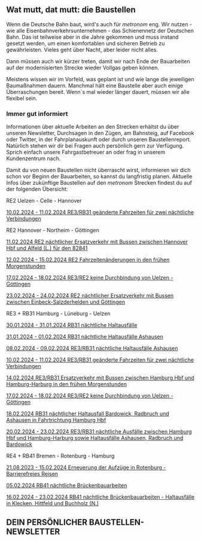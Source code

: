 Wat mutt, dat mutt: die Baustellen
----------

Wenn die Deutsche Bahn baut, wird's auch für *metronom* eng.
Wir nutzen - wie alle Eisenbahnverkehrsunternehmen - das Schienennetz der Deutschen Bahn. Das ist teilweise aber in die Jahre gekommen und muss instand gesetzt werden, um einen komfortablen und sicheren Betrieb zu gewährleisten. Vieles geht über Nacht, aber leider nicht alles.

Dann müssen auch wir kürzer treten, damit wir nach Ende der Bauarbeiten auf der modernisierten Strecke wieder Vollgas geben können.

Meistens wissen wir im Vorfeld, was geplant ist und wie lange die jeweiligen Baumaßnahmen dauern. Manchmal hält eine Baustelle aber auch einige Überraschungen bereit. Wenn´s mal wieder länger dauert, müssen wir alle flexibel sein.

### Immer gut informiert ###

Informationen über aktuelle Arbeiten an den Strecken erhältst du über unseren Newsletter, Durchsagen in den Zügen, am Bahnsteig, auf Facebook oder Twitter, in der Fahrplanauskunft oder durch unseren Baustellenreport. Natürlich stehen wir dir bei Fragen auch persönlich gern zur Verfügung. Sprich einfach unsere Fahrgastbetreuer an oder frag in unserem Kundenzentrum nach.

Damit du von neuen Baustellen nicht überrascht wirst, informieren wir dich schon vor Beginn der Bauarbeiten, so kannst du langfristig planen. Aktuelle Infos über zukünftige Baustellen auf den *metronom* Strecken findest du auf der folgenden Übersicht:

RE2 Uelzen - Celle - Hannover

[10.02.2024 - 11.02.2024 RE3/RB31 geänderte Fahrzeiten für zwei nächtliche Verbindungen](https://www.der-metronom.de/baustellen/re3-rb31-geaenderte-fahrzeiten-fuer-zwei-naechtliche-verbindungen/)

RE2 Hannover - Northeim - Göttingen

[11.02.2024 RE2 nächtlicher Ersatzverkehr mit Bussen zwischen Hannover Hbf und Alfeld (L.) für den 82841](https://www.der-metronom.de/baustellen/re2-naechtlicher-ersatzverkehr-mit-bussen-zwischen-hannover-hbf-und-alfeld-l-fuer-den-82841/)

[12.02.2024 - 15.02.2024 RE2 Fahrzeitenänderungen in den frühen Morgenstunden](https://www.der-metronom.de/baustellen/re2-fahrzeitenaenderungen-in-den-fruehen-morgenstunden/)

[17.02.2024 - 18.02.2024 RE3/RE2 keine Durchbindung von Uelzen - Göttingen](https://www.der-metronom.de/baustellen/re3-re2-keine-durchbindung-von-uelzen-goettingen/)

[23.02.2024 - 24.02.2024 RE2 nächtlicher Ersatzverkehr mit Bussen zwischen Einbeck-Salzderhelden und Göttingen](https://www.der-metronom.de/baustellen/re2-naechtlicher-ersatzverkehr-mit-bussen-zwischen-einbeck-salzderhelden-und-goettingen/)

RE3 + RB31 Hamburg - Lüneburg - Uelzen

[30.01.2024 - 31.01.2024 RB31 nächtliche Haltausfälle](https://www.der-metronom.de/baustellen/re3-rb31-naechtlicher-haltausfall/)

[31.01.2024 - 01.02.2024 RB31 nächtliche Haltausfälle Ashausen](https://www.der-metronom.de/baustellen/rb31-naechtliche-haltausfaelle-ashausen-lg-hh/)

[08.02.2024 - 09.02.2024 RE3/RB31 nächtliche Haltausfälle Ashausen](https://www.der-metronom.de/baustellen/re3-rb31-naechtliche-haltausfaelle-ashausen/)

[10.02.2024 - 11.02.2024 RE3/RB31 geänderte Fahrzeiten für zwei nächtliche Verbindungen](https://www.der-metronom.de/baustellen/re3-rb31-geaenderte-fahrzeiten-fuer-zwei-naechtliche-verbindungen/)

[14.02.2024 RE3/RB31 Ersatzverkehr mit Bussen zwischen Hamburg Hbf und Hamburg-Harburg in den frühen Morgenstunden](https://www.der-metronom.de/baustellen/re3-rb31-ersatzverkehr-mit-bussen-zwischen-hamburg-hbf-und-hamburg-harburg-in-den-fruehen-morgenstunden/)

[17.02.2024 - 18.02.2024 RE3/RE2 keine Durchbindung von Uelzen - Göttingen](https://www.der-metronom.de/baustellen/re3-re2-keine-durchbindung-von-uelzen-goettingen/)

[18.02.2024 RB31 nächtlicher Haltausfall Bardowick, Radbruch und Ashausen in Fahrtrichtung Hamburg Hbf](https://www.der-metronom.de/baustellen/rb31-naechtlicher-haltausfall-bardowick-radbruch-und-ashausen-in-fahrtrichtung-hamburg-hbf/)

[20.02.2024 - 23.02.2024 RE3/RB31 nächtliche Ausfälle zwischen Hamburg Hbf und Hamburg-Harburg sowie Haltausfälle Ashausen, Radbruch und Bardowick](https://www.der-metronom.de/baustellen/re3-rb31-naechtliche-ausfaelle-zwischen-hamburg-hbf-und-hamburg-harburg-sowie-haltausfaelle-ashausen-radbruch-und-bardowick/)

RE4 + RB41 Bremen - Rotenburg - Hamburg

[21.08.2023 - 15.02.2024 Erneuerung der Aufzüge in Rotenburg - Barrierefreies Reisen](https://www.der-metronom.de/baustellen/erneuerung-der-aufzuege-in-rotenburg-barrierefreies-reisen/)

[05.02.2024 RB41 nächtliche Brückenbauarbeiten](https://www.der-metronom.de/baustellen/rb41-naechtliche-brueckenbauarbeiten/)

[16.02.2024 - 23.02.2024 RB41 nächtliche Brückenbauarbeiten - Haltausfälle in Klecken, Hittfeld und Buchholz (N.)](https://www.der-metronom.de/baustellen/rb41-naechtliche-brueckenbauarbeiten-haltausfaelle-in-klecken-hittfeld-und-buchholz-n/)

DEIN PERSÖNLICHER BAUSTELLEN-NEWSLETTER
----------
